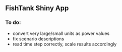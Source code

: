 
## FishTank Shiny App

### To do:

* convert very large/small units as power values
* fix scenario descriptions
* read time step correctly, scale results accordingly

